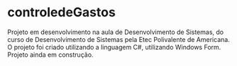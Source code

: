 # controledeGastos

Projeto em desenvolvimento na aula de Desenvolvimento de Sistemas, do curso de Desenvolvimento de Sistemas pela Etec Polivalente de Americana.
O projeto foi criado utilizando a linguagem C#, utilizando Windows Form. Projeto ainda em construção.
